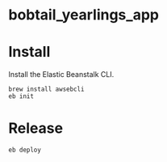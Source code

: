 # bobtail_yearlings_app



# Install

Install the Elastic Beanstalk CLI.

```
brew install awsebcli
eb init
```

# Release

```
eb deploy
```
